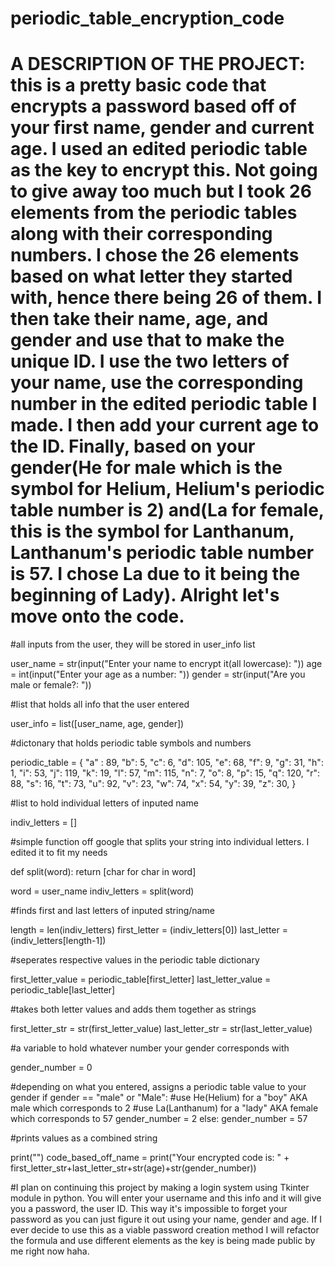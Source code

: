 # periodic_table_encryption_code

# A DESCRIPTION OF THE PROJECT: this is a pretty basic code that encrypts a password based off of your first name, gender and current age. I used an edited periodic table as the key to encrypt this. Not going to give away too much but I took 26 elements from the periodic tables along with their corresponding numbers. I chose the 26 elements based on what letter they started with, hence there being 26 of them. I then take their name, age, and gender and use that to make the unique ID. I use the two letters of your name, use the corresponding number in the edited periodic table I made. I then add your current age to the ID. Finally, based on your gender(He for male which is the symbol for Helium, Helium's periodic table number is 2) and(La for female, this is the symbol for Lanthanum, Lanthanum's periodic table number is 57. I chose La due to it being the beginning of Lady). Alright let's move onto the code. 

#all inputs from the user, they will be stored in user_info list

user_name = str(input("Enter your name to encrypt it(all lowercase): "))
age = int(input("Enter your age as a number: "))
gender = str(input("Are you male or female?: "))

#list that holds all info that the user entered

user_info = list([user_name, age, gender])

#dictonary that holds periodic table symbols and numbers

periodic_table = {
    "a" : 89,
    "b": 5,
    "c": 6,
    "d": 105,
    "e": 68,
    "f": 9,
    "g": 31,
    "h": 1,
    "i": 53,
    "j": 119,
    "k": 19,
    "l": 57,
    "m": 115,
    "n": 7,
    "o": 8,
    "p": 15,
    "q": 120,
    "r": 88,
    "s": 16,
    "t": 73,
    "u": 92,
    "v": 23,
    "w": 74,
    "x": 54,
    "y": 39,
    "z": 30,
}


#list to hold individual letters of inputed name

indiv_letters = []

#simple function off google that splits your string into individual letters. I edited it to fit my needs

def split(word):
    return [char for char in word]

word = user_name
indiv_letters = split(word)

#finds first and last letters of inputed string/name

length = len(indiv_letters)
first_letter = (indiv_letters[0])
last_letter = (indiv_letters[length-1])

#seperates respective values in the periodic table dictionary

first_letter_value = periodic_table[first_letter]
last_letter_value = periodic_table[last_letter]

#takes both letter values and adds them together as strings

first_letter_str = str(first_letter_value)
last_letter_str = str(last_letter_value)

#a variable to hold whatever number your gender corresponds with

gender_number = 0

#depending on what you entered, assigns a periodic table value to your gender
if gender == "male" or "Male":
    #use He(Helium) for a "boy" AKA male which corresponds to 2
    #use La(Lanthanum) for a "lady" AKA female which corresponds to 57
    gender_number = 2
else:
    gender_number = 57

#prints values as a combined string

print("")
code_based_off_name = print("Your encrypted code is: " + first_letter_str+last_letter_str+str(age)+str(gender_number))





#I plan on continuing this project by making a login system using Tkinter module in python. You will enter your username and this info and it will give you a password, the user ID. This way it's impossible to forget your password as you can just figure it out using your name, gender and age. If I ever decide to use this as a viable password creation method I will refactor the formula and use different elements as the key is being made public by me right now haha.

